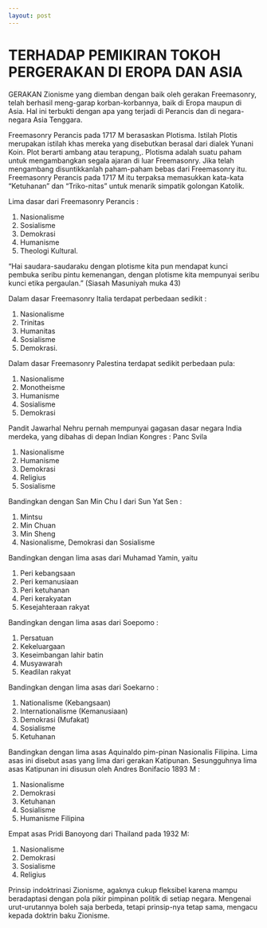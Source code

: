```yaml
---
layout: post
---
```


# TERHADAP PEMIKIRAN TOKOH PERGERAKAN DI EROPA DAN ASIA 

GERAKAN Zionisme yang diemban dengan baik oleh gerakan Freemasonry, telah berhasil meng-garap korban-korbannya, baik di Eropa maupun di Asia. Hal ini terbukti dengan apa yang terjadi di Perancis dan di negara-negara Asia Tenggara. 

Freemasonry Perancis pada 1717 M berasaskan Plotisma. Istilah Plotis merupakan istilah khas mereka yang disebutkan berasal dari dialek Yunani Koin. Plot berarti ambang atau terapung,. Plotisma adalah suatu paham untuk mengambangkan segala ajaran di luar Freemasonry. Jika telah mengambang disuntikkanlah paham-paham bebas dari Freemasonry itu. Freemasonry Perancis pada 1717 M itu terpaksa memasukkan kata-kata “Ketuhanan” dan “Triko-nitas” untuk menarik simpatik golongan Katolik. 

Lima dasar dari Freemasonry Perancis : 

1. Nasionalisme 
2. Sosialisme 
3. Demokrasi 
4. Humanisme 
5. Theologi Kultural. 

“Hai saudara-saudaraku dengan plotisme kita pun mendapat kunci pembuka seribu pintu kemenangan, dengan plotisme kita mempunyai seribu kunci etika pergaulan.” (Siasah Masuniyah muka 43) 

Dalam dasar Freemasonry Italia terdapat perbedaan sedikit : 

1. Nasionalisme 
2. Trinitas 
3. Humanitas 
4. Sosialisme 
5. Demokrasi. 

Dalam dasar Freemasonry Palestina terdapat sedikit perbedaan pula: 

1. Nasionalisme 
2. Monotheisme 
3. Humanisme 
4. Sosialisme 
5. Demokrasi 

Pandit Jawarhal Nehru pernah mempunyai gagasan dasar negara India merdeka, yang dibahas di depan Indian Kongres : Panc Svila 

1. Nasionalisme 
2. Humanisme 
3. Demokrasi 
4. Religius 
5. Sosialisme 

Bandingkan dengan San Min Chu I dari Sun Yat Sen : 

1. Mintsu 
2. Min Chuan 
3. Min Sheng 
4. Nasionalisme, Demokrasi dan Sosialisme 

Bandingkan dengan lima asas dari Muhamad Yamin, yaitu 

1. Peri kebangsaan 
2. Peri kemanusiaan 
3. Peri ketuhanan 
4. Peri kerakyatan 
5. Kesejahteraan rakyat 

Bandingkan dengan lima asas dari Soepomo : 

1. Persatuan 
2. Kekeluargaan 
3. Keseimbangan lahir batin 
4. Musyawarah 
5. Keadilan rakyat 

Bandingkan dengan lima asas dari Soekarno : 

1. Nationalisme (Kebangsaan) 
2. Internationalisme (Kemanusiaan) 
3. Demokrasi (Mufakat) 
4. Sosialisme 
5. Ketuhanan 

Bandingkan dengan lima asas Aquinaldo pim-pinan Nasionalis Filipina. Lima asas ini disebut asas yang lima dari gerakan Katipunan. Sesungguhnya lima asas Katipunan ini disusun oleh Andres Bonifacio 1893 M : 

1. Nasionalisme 
2. Demokrasi 
3. Ketuhanan 
4. Sosialisme 
5. Humanisme Filipina 

Empat asas Pridi Banoyong dari Thailand pada 1932 M: 

1. Nasionalisme 
2. Demokrasi 
3. Sosialisme 
4. Religius 

Prinsip indoktrinasi Zionisme, agaknya cukup fleksibel karena mampu beradaptasi dengan pola pikir pimpinan politik di setiap negara. Mengenai urut-urutannya boleh saja berbeda, tetapi prinsip-nya tetap sama, mengacu kepada doktrin baku Zionisme. 

